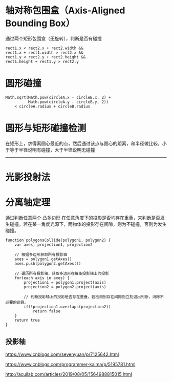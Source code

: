 

# 轴对称包围盒（Axis-Aligned Bounding Box）

通过两个矩形包围盒（无旋转），判断是否有碰撞

```
rect1.x < rect2.x + rect2.width &&
rect1.x + rect1.width > rect2.x &&
rect1.y < rect2.y + rect2.height &&
rect1.height + rect1.y > rect2.y
```

# 圆形碰撞

```
Math.sqrt(Math.pow(circleA.x - circleB.x, 2) +
          Math.pow(circleA.y - circleB.y, 2)) 
    < circleA.radius + circleB.radius
```

# 圆形与矩形碰撞检测

在矩形上，求得离圆心最近的点，然后通过该点与圆心的距离，和半径做比较，小于等于半径说明有碰撞，大于半径说明无碰撞




---

# 光影投射法



# 分离轴定理

通过判断任意两个 凸多边形 在任意角度下的投影是否均存在重叠，来判断是否发生碰撞。若在某一角度光源下，两物体的投影存在间隙，则为不碰撞，否则为发生碰撞。



```
function polygonsCollide(polygon1, polygon2) {
    var axes, projection1, projection2
    
    // 根据多边形获取所有投影轴
    axes = polygon1.getAxes()
    axes.push(polygon2.getAxes())
    
    // 遍历所有投影轴，获取多边形在每条投影轴上的投影
    for(each axis in axes) {
        projection1 = polygon1.project(axis)
        projection2 = polygon2.project(axis)
        
        // 判断投影轴上的投影是否存在重叠，若检测到存在间隙则立刻退出判断，消除不必要的运算。
        if(!projection1.overlaps(projection2))
            return false
    }
    return true
}
```


## 投影轴


https://www.cnblogs.com/sevenyuan/p/7125642.html

https://www.cnblogs.com/programmer-kaima/p/5195781.html

http://acuilab.com/articles/2019/08/05/1564988815015.html